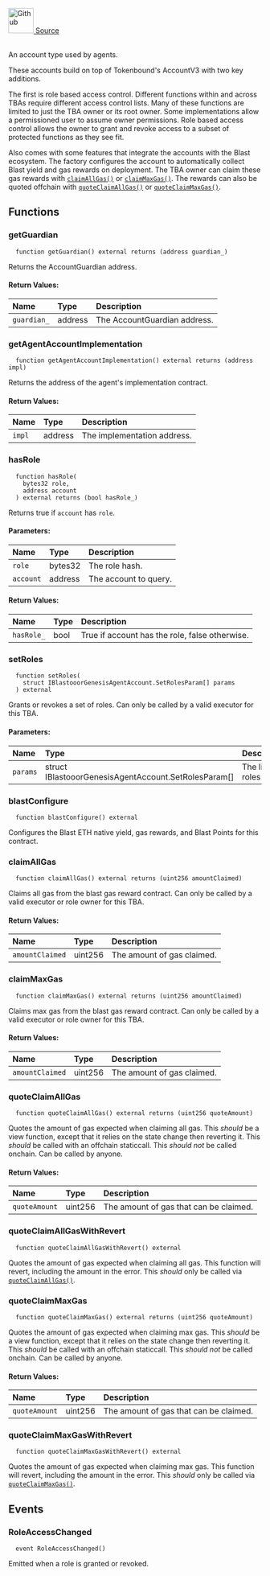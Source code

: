 <a href="https://github.com/AgentFi/agentfi-contracts/blob/main/contracts/interfaces/accounts/IBlastooorGenesisAgentAccount.sol"><img src="/img/github.svg" alt="Github" width="50px"/> Source</a><br/><br/>

An account type used by agents.

These accounts build on top of Tokenbound's AccountV3 with two key additions.

The first is role based access control. Different functions within and across TBAs require different access control lists. Many of these functions are limited to just the TBA owner or its root owner. Some implementations allow a permissioned user to assume owner permissions. Role based access control allows the owner to grant and revoke access to a subset of protected functions as they see fit.

Also comes with some features that integrate the accounts with the Blast ecosystem. The factory configures the account to automatically collect Blast yield and gas rewards on deployment. The TBA owner can claim these gas rewards with [`claimAllGas()`](#claimallgas) or [`claimMaxGas()`](#claimmaxgas). The rewards can also be quoted offchain with [`quoteClaimAllGas()`](#quoteclaimallgas) or [`quoteClaimMaxGas()`](#quoteclaimmaxgas).


## Functions
### getGuardian
```solidity
  function getGuardian() external returns (address guardian_)
```
Returns the AccountGuardian address.



#### Return Values:
| Name                           | Type          | Description                                                                  |
| :----------------------------- | :------------ | :--------------------------------------------------------------------------- |
| `guardian_` | address | The AccountGuardian address. |

### getAgentAccountImplementation
```solidity
  function getAgentAccountImplementation() external returns (address impl)
```
Returns the address of the agent's implementation contract.



#### Return Values:
| Name                           | Type          | Description                                                                  |
| :----------------------------- | :------------ | :--------------------------------------------------------------------------- |
| `impl` | address | The implementation address. |

### hasRole
```solidity
  function hasRole(
    bytes32 role,
    address account
  ) external returns (bool hasRole_)
```
Returns true if `account` has `role`.


#### Parameters:
| Name | Type | Description                                                          |
| :--- | :--- | :------------------------------------------------------------------- |
| `role` | bytes32 | The role hash. |
| `account` | address | The account to query. |

#### Return Values:
| Name                           | Type          | Description                                                                  |
| :----------------------------- | :------------ | :--------------------------------------------------------------------------- |
| `hasRole_` | bool | True if account has the role, false otherwise. |

### setRoles
```solidity
  function setRoles(
    struct IBlastooorGenesisAgentAccount.SetRolesParam[] params
  ) external
```
Grants or revokes a set of roles.
Can only be called by a valid executor for this TBA.


#### Parameters:
| Name | Type | Description                                                          |
| :--- | :--- | :------------------------------------------------------------------- |
| `params` | struct IBlastooorGenesisAgentAccount.SetRolesParam[] | The list of roles to set. |

### blastConfigure
```solidity
  function blastConfigure() external
```
Configures the Blast ETH native yield, gas rewards, and Blast Points for this contract.



### claimAllGas
```solidity
  function claimAllGas() external returns (uint256 amountClaimed)
```
Claims all gas from the blast gas reward contract.
Can only be called by a valid executor or role owner for this TBA.



#### Return Values:
| Name                           | Type          | Description                                                                  |
| :----------------------------- | :------------ | :--------------------------------------------------------------------------- |
| `amountClaimed` | uint256 | The amount of gas claimed. |

### claimMaxGas
```solidity
  function claimMaxGas() external returns (uint256 amountClaimed)
```
Claims max gas from the blast gas reward contract.
Can only be called by a valid executor or role owner for this TBA.



#### Return Values:
| Name                           | Type          | Description                                                                  |
| :----------------------------- | :------------ | :--------------------------------------------------------------------------- |
| `amountClaimed` | uint256 | The amount of gas claimed. |

### quoteClaimAllGas
```solidity
  function quoteClaimAllGas() external returns (uint256 quoteAmount)
```
Quotes the amount of gas expected when claiming all gas.
This _should_ be a view function, except that it relies on the state change then reverting it.
This _should_ be called with an offchain staticcall.
This _should not_ be called onchain.
Can be called by anyone.



#### Return Values:
| Name                           | Type          | Description                                                                  |
| :----------------------------- | :------------ | :--------------------------------------------------------------------------- |
| `quoteAmount` | uint256 | The amount of gas that can be claimed. |

### quoteClaimAllGasWithRevert
```solidity
  function quoteClaimAllGasWithRevert() external
```
Quotes the amount of gas expected when claiming all gas.
This function will revert, including the amount in the error.
This _should_ only be called via [`quoteClaimAllGas()`](#quoteclaimallgas).



### quoteClaimMaxGas
```solidity
  function quoteClaimMaxGas() external returns (uint256 quoteAmount)
```
Quotes the amount of gas expected when claiming max gas.
This _should_ be a view function, except that it relies on the state change then reverting it.
This _should_ be called with an offchain staticcall.
This _should not_ be called onchain.
Can be called by anyone.



#### Return Values:
| Name                           | Type          | Description                                                                  |
| :----------------------------- | :------------ | :--------------------------------------------------------------------------- |
| `quoteAmount` | uint256 | The amount of gas that can be claimed. |

### quoteClaimMaxGasWithRevert
```solidity
  function quoteClaimMaxGasWithRevert() external
```
Quotes the amount of gas expected when claiming max gas.
This function will revert, including the amount in the error.
This _should_ only be called via [`quoteClaimMaxGas()`](#quoteclaimmaxgas).




## Events
### RoleAccessChanged
```solidity
  event RoleAccessChanged()
```
Emitted when a role is granted or revoked.


